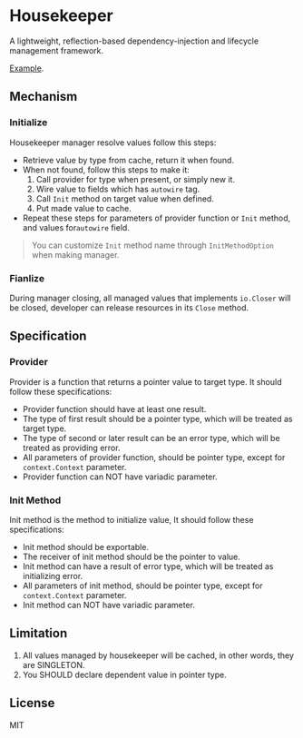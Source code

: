 # Housekeeper

A lightweight, reflection-based dependency-injection and lifecycle management 
framework.

[Example](https://pkg.go.dev/github.com/deadblue/housekeeper#example-package).

## Mechanism

### Initialize

Housekeeper manager resolve values follow this steps:

- Retrieve value by type from cache, return it when found.
- When not found, follow this steps to make it:
    1. Call provider for type when present, or simply new it.
    2. Wire value to fields which has `autowire` tag.
    3. Call `Init` method on target value when defined.
    4. Put made value to cache.
- Repeat these steps for parameters of provider function or `Init` method, and 
values for`autowire` field.

> You can customize `Init` method name through `InitMethodOption` when making manager.

### Fianlize

During manager closing, all managed values that implements `io.Closer` will be 
closed, developer can release resources in its `Close` method.

## Specification

### Provider

Provider is a function that returns a pointer value to target type. It should 
follow these specifications:

* Provider function should have at least one result.
* The type of first result should be a pointer type, which will be treated as 
  target type.
* The type of second or later result can be an error type, which will be treated
  as providing error.
* All parameters of provider function, should be pointer type, except for
  `context.Context` parameter.
* Provider function can NOT have variadic parameter.

### Init Method

Init method is the method to initialize value, It should follow these 
specifications:

* Init method should be exportable.
* The receiver of init method should be the pointer to value.
* Init method can have a result of error type, which will be treated as 
  initializing error.
* All parameters of init method, should be pointer type, except for 
  `context.Context` parameter.
* Init method can NOT have variadic parameter.


## Limitation

1. All values managed by housekeeper will be cached, in other words, they are 
   SINGLETON.
2. You SHOULD declare dependent value in pointer type.

## License

MIT
